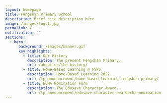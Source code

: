 ```yaml
---
layout: homepage
title: Fengshan Primary School
description: Brief site description here
image: /images/logo1.jpg
permalink: /
notification: ""
sections:
  - hero:
      background: /images/banner.gif
      key_highlights:
        - title: Our History
          description: The present Fengshan Primary..
          url: /about-us/the-history/
        - title: Home-Based Learning @ FSPS
          description: Home-Based Learning 2022
          url: /lp_announcement/home-based-learning-fengshan-primary/
        - title: ECHA Nomination Form
          description: The Edusave Character Award...
          url: /lp_announcement/edusave-character-awardecha-nomination-form-for-stakeholders-parents-coaches-psg/
---
```


